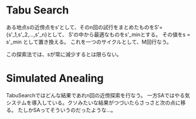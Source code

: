# Tabu Search
ある地点sの近傍点をs'として、そのn回の試行をまとめたものをS'={s'\_1,s'\_2,...,s'\_n}として、
S'の中から最適なものをs'\_minとする。
その値をs = s'\_min として置き換える。
これを一つのサイクルとして、M回行なう。

この探索法では、sが常に減少するとは限らない。

# Simulated Anealing
TabuSearchではどんな結果であれn回の近傍探索を行なう。
一方SAではやる気システムを導入している。クソみたいな結果がつづいたらさっさと次の点に移る。
たしかSAってそういうのだったような…。
